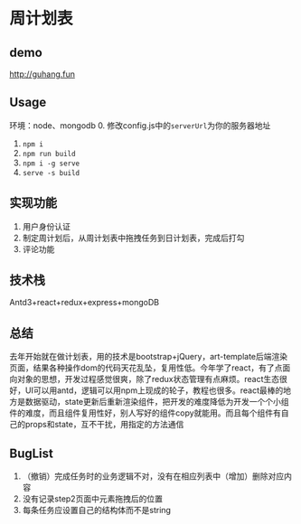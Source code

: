 # 周计划表
## demo
http://guhang.fun
## Usage
环境：node、mongodb
0. 修改config.js中的`serverUrl`为你的服务器地址
1. `npm i`
2. `npm run build`
3. `npm i -g serve`
4. `serve -s build`
## 实现功能
1. 用户身份认证
2. 制定周计划后，从周计划表中拖拽任务到日计划表，完成后打勾
3. 评论功能
## 技术栈
Antd3+react+redux+express+mongoDB
## 总结
去年开始就在做计划表，用的技术是bootstrap+jQuery，art-template后端渲染页面，结果各种操作dom的代码天花乱坠，复用性低。今年学了react，有了点面向对象的思想，开发过程感觉很爽，除了redux状态管理有点麻烦。react生态很好，UI可以用antd，逻辑可以用npm上现成的轮子，教程也很多。react最棒的地方是数据驱动，state更新后重新渲染组件，把开发的难度降低为开发一个个小组件的难度，而且组件复用性好，别人写好的组件copy就能用。而且每个组件有自己的props和state，互不干扰，用指定的方法通信
## BugList
1. （撤销）完成任务时的业务逻辑不对，没有在相应列表中（增加）删除对应内容
2. 没有记录step2页面中元素拖拽后的位置
3. 每条任务应设置自己的结构体而不是string


